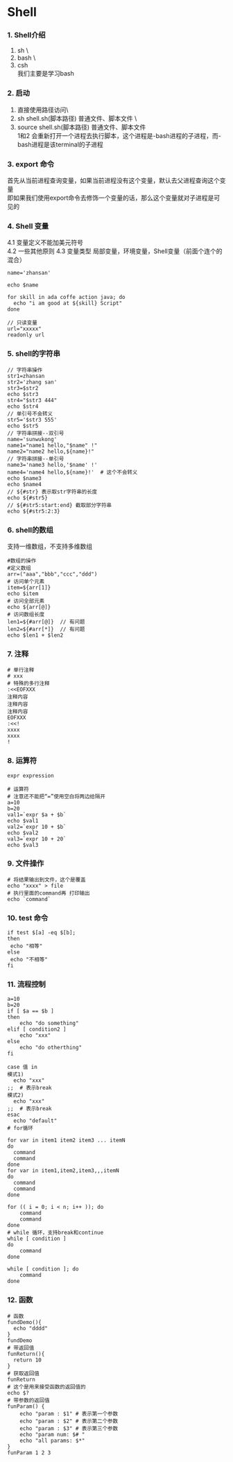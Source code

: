 # Shell
### 1. Shell介绍  
1. sh \
2. bash \
3. csh \
我们主要是学习bash

### 2. 启动
1. 直接使用路径访问\
2. sh shell.sh(脚本路径)       普通文件、脚本文件   \
3. source shell.sh(脚本路径)   普通文件、脚本文件   \
 1和2 会重新打开一个进程去执行脚本，这个进程是-bash进程的子进程，而-bash进程是该terminal的子进程

### 3. export 命令
首先从当前进程查询变量，如果当前进程没有这个变量，默认去父进程查询这个变量   \
即如果我们使用export命令去修饰一个变量的话，那么这个变量就对子进程是可见的

### 4. Shell 变量
4.1 变量定义不能加美元符号\
4.2 一些其他原则
4.3 变量类型 局部变量，环境变量，Shell变量（前面个连个的混合）
```shell script
name='zhansan'

echo $name

for skill in ada coffe action java; do
  echo "i am good at ${skill} Script"
done

// 只读变量
url="xxxxx"
readonly url
```
### 5. shell的字符串
```shell script
// 字符串操作
str1=zhansan
str2='zhang san'
str3=$str2
echo $str3
str4="$str3 444"
echo $str4
// 单引号不会转义
str5='$str3 555'
echo $str5
// 字符串拼接--双引号
name='sunwukong'
name1="name1 hello,"$name" !"
name2="name2 hello,${name}!"
// 字符串拼接--单引号
name3='name3 hello,'$name' !'
name4='name4 hello,${name}!'  # 这个不会转义
echo $name3
echo $name4
// ${#str} 表示取str字符串的长度
echo ${#str5}
// ${#str5:start:end} 截取部分字符串
echo ${#str5:2:3}
```
### 6. shell的数组
支持一维数组，不支持多维数组
```shell script
#数组的操作
#定义数组
arr=("aaa","bbb","ccc","ddd")
# 访问单个元素
item=${arr[1]}
echo $item
# 访问全部元素
echo ${arr[@]}
# 访问数组长度
len1=${#arr[@]}  // 有问题
len2=${#arr[*]}  // 有问题
echo $len1 + $len2
```
### 7. 注释
```shell script
# 单行注释
# xxx
# 特殊的多行注释
:<<EOFXXX
注释内容
注释内容
注释内容
EOFXXX
:<<!
xxxx
xxxx
!
```

### 8. 运算符
`expr expression `
```shell script
# 运算符
# 注意还不能把“=”使用空白将两边给隔开
a=10
b=20
val1=`expr $a + $b`
echo $val1
val2=`expr 10 + $b`
echo $val2
val3=`expr 10 + 20`
echo $val3

```
### 9. 文件操作
```shell script
# 将结果输出到文件，这个是覆盖
echo "xxxx" > file
# 执行里面的command再 打印输出
echo `command`

```
### 10. test 命令
```shell script
if test $[a] -eq $[b];
then
 echo "相等"
else
 echo "不相等"
fi
```
### 11. 流程控制

```shell script
a=10
b=20
if [ $a == $b ]
then
    echo "do something"
elif [ condition2 ]
    echo "xxx"
else
    echo "do otherthing"
fi

case 值 in
模式1)
  echo "xxx"
;;  # 表示break
模式2)
  echo "xxx"
;;  # 表示break
esac 
  echo "default"
# for循环

for var in item1 item2 item3 ... itemN
do 
  command
  command
done
for var in item1,item2,item3,,,itemN
do 
  command
  command
done

for (( i = 0; i < n; i++ )); do
    command
    command
done
# while 循环，支持break和continue
while [ condition ] 
do
    command
done

while [ condition ]; do
    command
done
```

### 12. 函数
```shell script
# 函数
fundDemo(){
  echo "dddd"
}
fundDemo
# 带返回值
funReturn(){
  return 10
}
# 获取返回值
funReturn
# 这个是用来接受函数的返回值的
echo $?
# 带参数的返回值
funParam() {
    echo "param : $1" # 表示第一个参数
    echo "param : $2" # 表示第二个参数
    echo "param : $3" # 表示第三个参数
    echo "param num: $# "
    echo "all params: $*"
}
funParam 1 2 3
```
     
     
     
